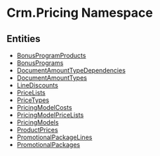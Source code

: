 ﻿---
uid: Crm.Pricing
---
# Crm.Pricing Namespace

## Entities
- [BonusProgramProducts](Crm.Pricing.BonusProgramProducts.md)  
- [BonusPrograms](Crm.Pricing.BonusPrograms.md)  
- [DocumentAmountTypeDependencies](Crm.Pricing.DocumentAmountTypeDependencies.md)  
- [DocumentAmountTypes](Crm.Pricing.DocumentAmountTypes.md)  
- [LineDiscounts](Crm.Pricing.LineDiscounts.md)  
- [PriceLists](Crm.Pricing.PriceLists.md)  
- [PriceTypes](Crm.Pricing.PriceTypes.md)  
- [PricingModelCosts](Crm.Pricing.PricingModelCosts.md)  
- [PricingModelPriceLists](Crm.Pricing.PricingModelPriceLists.md)  
- [PricingModels](Crm.Pricing.PricingModels.md)  
- [ProductPrices](Crm.Pricing.ProductPrices.md)  
- [PromotionalPackageLines](Crm.Pricing.PromotionalPackageLines.md)  
- [PromotionalPackages](Crm.Pricing.PromotionalPackages.md)  

